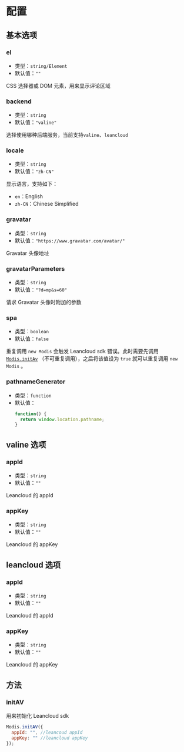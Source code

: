 # 配置

## 基本选项

### el

- 类型：`string/Element`
- 默认值：`""`

CSS 选择器或 DOM 元素，用来显示评论区域

### backend

- 类型：`string`
- 默认值：`"valine"`

选择使用哪种后端服务，当前支持`valine`、`leancloud`

### locale

- 类型：`string`
- 默认值：`"zh-CN"`

显示语言，支持如下：

- `en`：English
- `zh-CN`：Chinese Simplified

### gravatar

- 类型：`string`
- 默认值：`"https://www.gravatar.com/avatar/"`

Gravatar 头像地址

### gravatarParameters

- 类型：`string`
- 默认值：`"?d=mp&s=60"`

请求 Gravatar 头像时附加的参数

### spa

- 类型：`boolean`
- 默认值：`false`

重复调用 `new Modis` 会触发 Leancloud sdk 错误。此时需要先调用 [`Modis.initAv`](#initav) （不可重复调用），之后将该值设为 `true` 就可以重复调用 `new Modis` 。

### pathnameGenerator

- 类型：`function`
- 默认值：
  ```js
  function() {
    return window.location.pathname;
  }
  ```

## valine 选项

### appId

- 类型：`string`
- 默认值：`""`

Leancloud 的 appId

### appKey

- 类型：`string`
- 默认值：`""`

Leancloud 的 appKey

## leancloud 选项

### appId

- 类型：`string`
- 默认值：`""`

Leancloud 的 appId

### appKey

- 类型：`string`
- 默认值：`""`

Leancloud 的 appKey

## 方法

### initAV

用来初始化 Leancloud sdk

```js
Modis.initAV({
  appId: "", //leancoud appId
  appKey: "" //leancloud appKey
});
```
